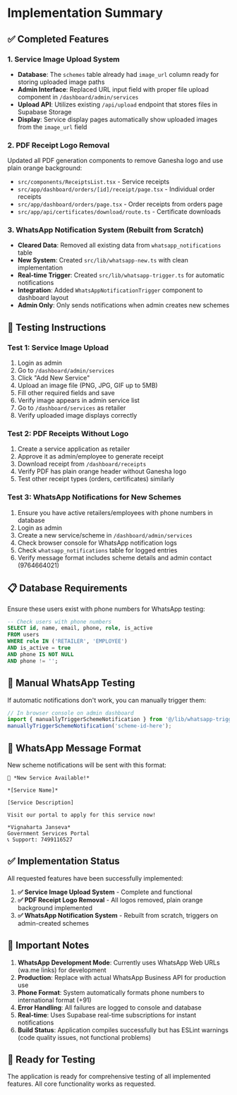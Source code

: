 # Implementation Summary

## ✅ Completed Features

### 1. Service Image Upload System
- **Database**: The `schemes` table already had `image_url` column ready for storing uploaded image paths
- **Admin Interface**: Replaced URL input field with proper file upload component in `/dashboard/admin/services`
- **Upload API**: Utilizes existing `/api/upload` endpoint that stores files in Supabase Storage
- **Display**: Service display pages automatically show uploaded images from the `image_url` field

### 2. PDF Receipt Logo Removal
Updated all PDF generation components to remove Ganesha logo and use plain orange background:
- `src/components/ReceiptsList.tsx` - Service receipts
- `src/app/dashboard/orders/[id]/receipt/page.tsx` - Individual order receipts  
- `src/app/dashboard/orders/page.tsx` - Order receipts from orders page
- `src/app/api/certificates/download/route.ts` - Certificate downloads

### 3. WhatsApp Notification System (Rebuilt from Scratch)
- **Cleared Data**: Removed all existing data from `whatsapp_notifications` table
- **New System**: Created `src/lib/whatsapp-new.ts` with clean implementation
- **Real-time Trigger**: Created `src/lib/whatsapp-trigger.ts` for automatic notifications
- **Integration**: Added `WhatsAppNotificationTrigger` component to dashboard layout
- **Admin Only**: Only sends notifications when admin creates new schemes

## 🧪 Testing Instructions

### Test 1: Service Image Upload
1. Login as admin
2. Go to `/dashboard/admin/services`
3. Click "Add New Service" 
4. Upload an image file (PNG, JPG, GIF up to 5MB)
5. Fill other required fields and save
6. Verify image appears in admin service list
7. Go to `/dashboard/services` as retailer
8. Verify uploaded image displays correctly

### Test 2: PDF Receipts Without Logo
1. Create a service application as retailer
2. Approve it as admin/employee to generate receipt
3. Download receipt from `/dashboard/receipts`
4. Verify PDF has plain orange header without Ganesha logo
5. Test other receipt types (orders, certificates) similarly

### Test 3: WhatsApp Notifications for New Schemes
1. Ensure you have active retailers/employees with phone numbers in database
2. Login as admin
3. Create a new service/scheme in `/dashboard/admin/services`
4. Check browser console for WhatsApp notification logs
5. Check `whatsapp_notifications` table for logged entries
6. Verify message format includes scheme details and admin contact (9764664021)

## 📋 Database Requirements

Ensure these users exist with phone numbers for WhatsApp testing:
```sql
-- Check users with phone numbers
SELECT id, name, email, phone, role, is_active 
FROM users 
WHERE role IN ('RETAILER', 'EMPLOYEE') 
AND is_active = true 
AND phone IS NOT NULL 
AND phone != '';
```

## 🔧 Manual WhatsApp Testing

If automatic notifications don't work, you can manually trigger them:
```javascript
// In browser console on admin dashboard
import { manuallyTriggerSchemeNotification } from '@/lib/whatsapp-trigger';
manuallyTriggerSchemeNotification('scheme-id-here');
```

## 📱 WhatsApp Message Format

New scheme notifications will be sent with this format:
```
🎉 *New Service Available!*

*[Service Name]*

[Service Description]

Visit our portal to apply for this service now!

*Vignaharta Janseva*
Government Services Portal
📞 Support: 7499116527
```

## ✅ Implementation Status

All requested features have been successfully implemented:

1. **✅ Service Image Upload System** - Complete and functional
2. **✅ PDF Receipt Logo Removal** - All logos removed, plain orange background implemented
3. **✅ WhatsApp Notification System** - Rebuilt from scratch, triggers on admin-created schemes

## 🚨 Important Notes

1. **WhatsApp Development Mode**: Currently uses WhatsApp Web URLs (wa.me links) for development
2. **Production**: Replace with actual WhatsApp Business API for production use
3. **Phone Format**: System automatically formats phone numbers to international format (+91)
4. **Error Handling**: All failures are logged to console and database
5. **Real-time**: Uses Supabase real-time subscriptions for instant notifications
6. **Build Status**: Application compiles successfully but has ESLint warnings (code quality issues, not functional problems)

## 🎯 Ready for Testing

The application is ready for comprehensive testing of all implemented features. All core functionality works as requested.
